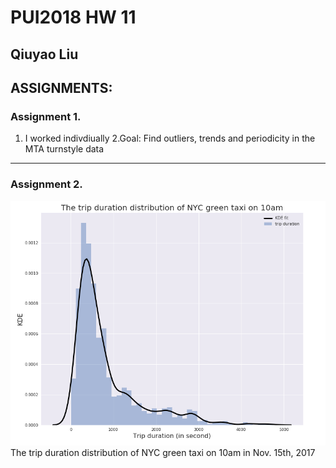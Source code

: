 
# PUI2018 HW 11
## Qiuyao Liu

## ASSIGNMENTS:

### Assignment 1. 
1. I worked indivdiually
2.Goal: Find outliers, trends and periodicity in the MTA turnstyle data
-------------
### Assignment 2.
![](https://github.com/qiuyliu/PUI2018_ql459/blob/master/HW11_ql459/Screen%20Shot%202018-12-04%20at%2010.49.35%20PM.png)
The trip duration distribution of NYC green taxi on 10am in Nov. 15th, 2017


